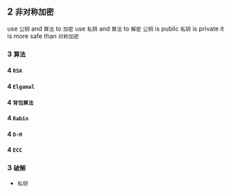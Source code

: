 ## 2 `非对称加密` 
use `公钥` and `算法` to `加密` 
use `私钥` and `算法` to `解密` 
`公钥` is public
`私钥` is private
it is more safe than `对称加密` 



### 3  `算法` 
#### 4   `RSA` 

#### 4   `Elgamal` 

#### 4   `背包算法` 

#### 4   `Rabin` 

#### 4   `D-H` 

#### 4   `ECC` 


### 3  `破解` 
* `私钥` 
